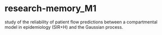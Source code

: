 # research-memory_M1
study of the reliability of patient flow predictions between a compartmental model in epidemiology (SIR+H) and the Gaussian process.
